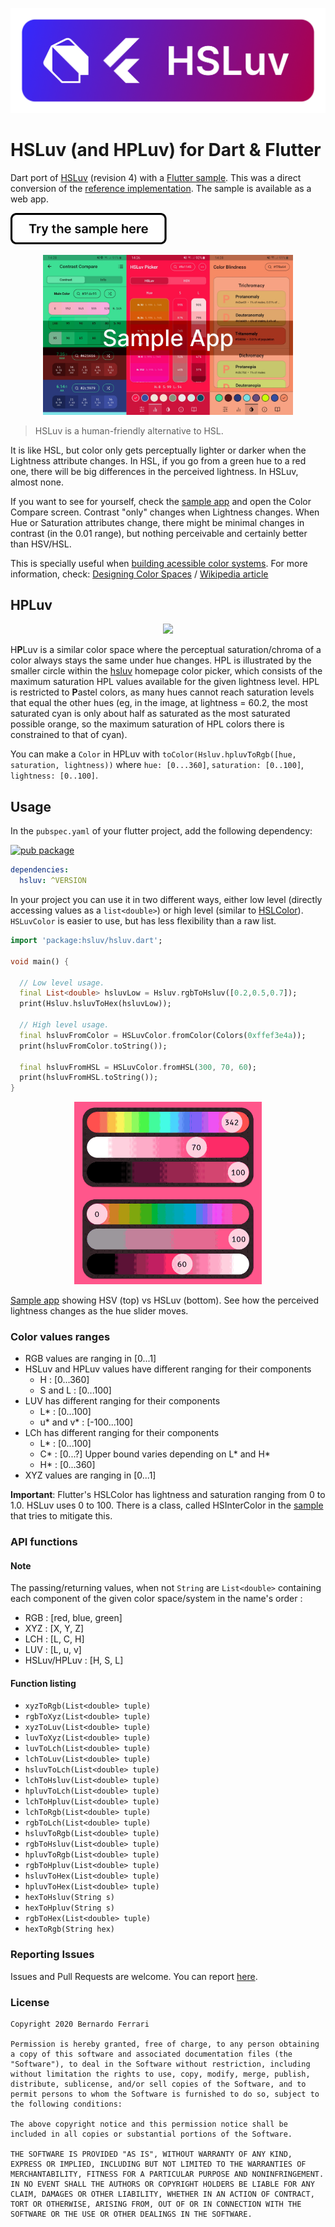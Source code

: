 ![Logo of HSLuv for Dart & Flutter](assets/logo.png)

# HSLuv (and HPLuv) for Dart & Flutter

Dart port of [HSLuv](https://www.hsluv.org) (revision 4) with a [Flutter sample](example). This was a direct conversion of the [reference implementation](https://github.com/hsluv/hsluv/tree/main/haxe).
The sample is available as a web app.

<a href="https://bernaferrari.github.io/hsluv-dart/"><img src="https://github.com/bernaferrari/hsluv-dart/raw/main/assets/try_here.png" height="50"/></a>

[<p align="center"><img src="https://github.com/bernaferrari/hsluv-dart/raw/main/assets/sample_app.jpg?raw=true" width="400"/></p>](example)

> HSLuv is a human-friendly alternative to HSL.

It is like HSL, but color only gets perceptually lighter or darker when the Lightness attribute changes.
In HSL, if you go from a green hue to a red one, there will be big differences in the perceived lightness. In HSLuv, almost none.

If you want to see for yourself, check the [sample app](example) and open the Color Compare screen. Contrast "only" changes when Lightness changes.
When Hue or Saturation attributes change, there might be minimal changes in contrast (in the 0.01 range), but nothing perceivable and certainly better than HSV/HSL.

This is specially useful when [building acessible color systems](https://stripe.com/blog/accessible-color-systems).
For more information, check: [Designing Color Spaces](https://programmingdesignsystems.com/color/perceptually-uniform-color-spaces/index.html) / [Wikipedia article](https://en.wikipedia.org/wiki/HSLuv)

## HPLuv

[<p align="center"><img src="https://github.com/user-attachments/assets/f551a11f-1b57-46d6-af23-e100d22d6f5e?raw=true" width="310"/></p>](hpluv)

H**P**Luv is a similar color space where the perceptual saturation/chroma of a color always stays the same under hue changes. HPL is illustrated by the smaller circle within the [hsluv](https://www.hsluv.org) homepage color picker, which consists of the maximum saturation HPL values available for the given lightness level. HPL is restricted to **P**astel colors, as many hues cannot reach saturation levels that equal the other hues (eg, in the image, at lightness = 60.2, the most saturated cyan is only about half as saturated as the most saturated possible orange, so the maximum saturation of HPL colors there is constrained to that of cyan).

You can make a `Color` in HPLuv with `toColor(Hsluv.hpluvToRgb([hue, saturation, lightness))` where `hue: [0...360]`, `saturation: [0..100]`, `lightness: [0..100]`.

## Usage

In the `pubspec.yaml` of your flutter project, add the following dependency:

[![pub package](https://img.shields.io/pub/v/hsluv.svg)](https://pub.dev/packages/hsluv)

```yaml
dependencies:
  hsluv: ^VERSION
```

In your project you can use it in two different ways, either low level (directly accessing values as a `list<double>`) or high level (similar to [HSLColor](https://api.flutter.dev/flutter/painting/HSLColor-class.html)).
`HSLuvColor` is easier to use, but has less flexibility than a raw list.

```dart
import 'package:hsluv/hsluv.dart';

void main() {

  // Low level usage.
  final List<double> hsluvLow = Hsluv.rgbToHsluv([0.2,0.5,0.7]);
  print(Hsluv.hsluvToHex(hsluvLow));

  // High level usage.
  final hsluvFromColor = HSLuvColor.fromColor(Colors(0xffef3e4a));
  print(hsluvFromColor.toString());

  final hsluvFromHSL = HSLuvColor.fromHSL(300, 70, 60);
  print(hsluvFromHSL.toString());
}
```

[<p align="center"><img src="https://github.com/bernaferrari/hsluv-dart/raw/main/assets/hsv_vs_hsluv.gif?raw=true" width="300"/></p>](example)

[Sample app](example) showing HSV (top) vs HSLuv (bottom). See how the perceived lightness changes as the hue slider moves.

### Color values ranges

- RGB values are ranging in [0...1]
- HSLuv and HPLuv values have different ranging for their components
  - H : [0...360]
  - S and L : [0...100]
- LUV has different ranging for their components
  - L\* : [0...100]
  - u* and v* : [-100...100]
- LCh has different ranging for their components
  - L\* : [0...100]
  - C* : [0...?] Upper bound varies depending on L* and H\*
  - H\* : [0...360]
- XYZ values are ranging in [0...1]

**Important**: Flutter's HSLColor has lightness and saturation ranging from 0 to 1.0. HSLuv uses 0 to 100.
There is a class, called HSInterColor in the [sample](example) that tries to mitigate this.

### API functions

#### Note

The passing/returning values, when not `String` are `List<double>` containing each component of the given color space/system in the name's order :

- RGB : [red, blue, green]
- XYZ : [X, Y, Z]
- LCH : [L, C, H]
- LUV : [L, u, v]
- HSLuv/HPLuv : [H, S, L]

#### Function listing

- `xyzToRgb(List<double> tuple)`
- `rgbToXyz(List<double> tuple)`
- `xyzToLuv(List<double> tuple)`
- `luvToXyz(List<double> tuple)`
- `luvToLch(List<double> tuple)`
- `lchToLuv(List<double> tuple)`
- `hsluvToLch(List<double> tuple)`
- `lchToHsluv(List<double> tuple)`
- `hpluvToLch(List<double> tuple)`
- `lchToHpluv(List<double> tuple)`
- `lchToRgb(List<double> tuple)`
- `rgbToLch(List<double> tuple)`
- `hsluvToRgb(List<double> tuple)`
- `rgbToHsluv(List<double> tuple)`
- `hpluvToRgb(List<double> tuple)`
- `rgbToHpluv(List<double> tuple)`
- `hsluvToHex(List<double> tuple)`
- `hpluvToHex(List<double> tuple)`
- `hexToHsluv(String s)`
- `hexToHpluv(String s)`
- `rgbToHex(List<double> tuple)`
- `hexToRgb(String hex)`

### Reporting Issues

Issues and Pull Requests are welcome.
You can report [here](https://github.com/bernaferrari/hsluv-dart/issues).

### License

```text
Copyright 2020 Bernardo Ferrari

Permission is hereby granted, free of charge, to any person obtaining a copy of this software and associated documentation files (the "Software"), to deal in the Software without restriction, including without limitation the rights to use, copy, modify, merge, publish, distribute, sublicense, and/or sell copies of the Software, and to permit persons to whom the Software is furnished to do so, subject to the following conditions:

The above copyright notice and this permission notice shall be included in all copies or substantial portions of the Software.

THE SOFTWARE IS PROVIDED "AS IS", WITHOUT WARRANTY OF ANY KIND, EXPRESS OR IMPLIED, INCLUDING BUT NOT LIMITED TO THE WARRANTIES OF MERCHANTABILITY, FITNESS FOR A PARTICULAR PURPOSE AND NONINFRINGEMENT. IN NO EVENT SHALL THE AUTHORS OR COPYRIGHT HOLDERS BE LIABLE FOR ANY CLAIM, DAMAGES OR OTHER LIABILITY, WHETHER IN AN ACTION OF CONTRACT, TORT OR OTHERWISE, ARISING FROM, OUT OF OR IN CONNECTION WITH THE SOFTWARE OR THE USE OR OTHER DEALINGS IN THE SOFTWARE.
```
